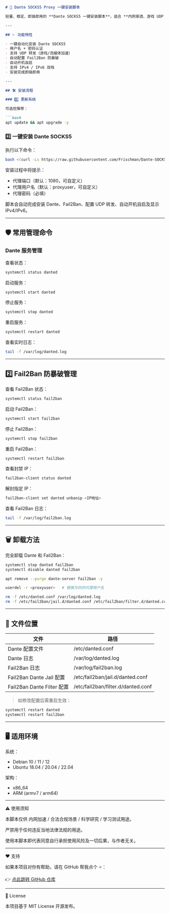````markdown
# 🚀 Dante SOCKS5 Proxy 一键安装脚本

轻量、稳定、即插即用的 **Dante SOCKS5 一键安装脚本**，适合 **内网穿透、游戏 UDP 加速、科学上网、流量中转代理**使用。

---

## ✨ 功能特性

- 一键自动化安装 Dante SOCKS5
- 用户名 + 密码认证
- 支持 UDP 转发（游戏/流媒体加速）
- 自动配置 Fail2Ban 防暴破
- 自动开机自启
- 支持 IPv4 / IPv6 双栈
- 安装完成即插即用

---

## 🛠️ 安装流程

### 1️⃣ 更新系统

可选但推荐：

```bash
apt update && apt upgrade -y
````

### 2️⃣ 一键安装 Dante SOCKS5

执行以下命令：

```bash
bash <(curl -Ls https://raw.githubusercontent.com/Frischman/Dante-SOCKS5/main/install_socks5.sh)
```

安装过程中将提示：

* 代理端口（默认：1080，可自定义）
* 代理用户名（默认：proxyuser，可自定义）
* 代理密码（必填）

脚本会自动完成安装 Dante、Fail2Ban、配置 UDP 转发、自动开机自启及显示 IPv4/IPv6。

---

## 🛡️ 常用管理命令

### Dante 服务管理

查看状态：

```bash
systemctl status danted
```

启动服务：

```bash
systemctl start danted
```

停止服务：

```bash
systemctl stop danted
```

重启服务：

```bash
systemctl restart danted
```

查看实时日志：

```bash
tail -f /var/log/danted.log
```

---

## 2️⃣ Fail2Ban 防暴破管理

查看 Fail2Ban 状态：

```bash
systemctl status fail2ban
```

启动 Fail2Ban：

```bash
systemctl start fail2ban
```

停止 Fail2Ban：

```bash
systemctl stop fail2ban
```

重启 Fail2Ban：

```bash
systemctl restart fail2ban
```

查看封禁 IP：

```bash
fail2ban-client status danted
```

解封指定 IP：

```bash
fail2ban-client set danted unbanip <IP地址>
```

查看 Fail2Ban 日志：

```bash
tail -f /var/log/fail2ban.log
```

---

## 🗑️ 卸载方法

完全卸载 Dante 和 Fail2Ban：

```bash
systemctl stop danted fail2ban
systemctl disable danted fail2ban

apt remove --purge dante-server fail2ban -y

userdel -r <proxyuser>   # 替换为你的代理用户名

rm -f /etc/danted.conf /var/log/danted.log
rm -f /etc/fail2ban/jail.d/danted.conf /etc/fail2ban/filter.d/danted.conf
```

---

## 📑 文件位置

| 文件                       | 路径                                 |
| ------------------------ | ---------------------------------- |
| Dante 配置文件               | /etc/danted.conf                   |
| Dante 日志                 | /var/log/danted.log                |
| Fail2Ban 日志              | /var/log/fail2ban.log              |
| Fail2Ban Dante Jail 配置   | /etc/fail2ban/jail.d/danted.conf   |
| Fail2Ban Dante Filter 配置 | /etc/fail2ban/filter.d/danted.conf |

> 如修改配置后需重启生效：

```bash
systemctl restart danted
systemctl restart fail2ban
```

---

## 🖥️ 适用环境

系统：

* Debian 10 / 11 / 12
* Ubuntu 18.04 / 20.04 / 22.04

架构：

* x86\_64
* ARM (armv7 / arm64)

---

⚠️ 使用须知

本脚本仅供 内网加速 / 合法合规场景 / 科学研究 / 学习测试用途。

严禁用于任何违反当地法律法规的用途。

使用本脚本即代表同意自行承担使用风险及一切后果，与作者无关。

---

❤️ 支持

如果本项目对你有帮助，请在 GitHub 帮我点个 ⭐️：

👉 [点此跳转 GitHub 仓库](https://github.com/Frischman/Dante-SOCKS5)

---

🪪 License

本项目基于 MIT License 开源发布。


